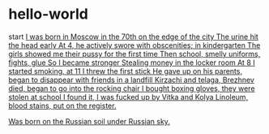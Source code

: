 # hello-world
start
<a href="https://genius.com/Krovostok-biography-lyrics">I was born in Moscow in the 70th on the edge of the city
The urine hit the head early
At 4, he actively swore with obscenities; in kindergarten
The girls showed me their pussy for the first time
Then school, smelly uniforms, fights, glue
So I became stronger
Stealing money in the locker room
At 8 I started smoking, at 11 I threw the first stick
He gave up on his parents, began to disappear with friends in a landfill
Kirzachi and telaga, Brezhnev died, began to go into the rocking chair
I bought boxing gloves, they were stolen at school
I found it, I was fucked up by Vitka and Kolya
Linoleum, blood stains, put on the register. 


  <p>
Was born on the Russian soil under Russian sky.
  </p>
